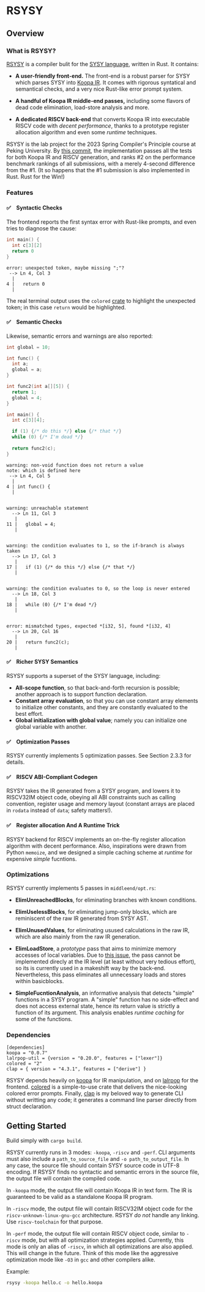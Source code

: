 # RSYSY

## Overview

### What is RSYSY?

[RSYSY](https://github.com/EchoStone1101/rsys-compiler) is a compiler bulit for the [SYSY language](https://pku-minic.github.io/online-doc/#/preface/), written in Rust. It contains:

- **A user-friendly front-end.** The front-end is a robust parser for SYSY which parses SYSY into [Koopa IR](https://pku-minic.github.io/online-doc/#/lv0-env-config/koopa). It comes with rigorous syntatical and semantical checks, and a very nice Rust-like error prompt system.

- **A handful of Koopa IR middle-end passes,** including some flavors of dead code elimination, load-store analysis and more.

- **A dedicated RISCV back-end** that converts Koopa IR into executable RISCV code with *decent performance*, thanks to a prototype register allocation algorithm and even some *runtime* techniques.

RSYSY is the lab project for the 2023 Spring Compiler's Principle course at Peking University. By [this commit](https://github.com/EchoStone1101/rsys-compiler/commit/9c4c3b7df992738959e411edce59d6a10716af10), the implementation passes all the tests for both Koopa IR and RISCV generation, and ranks #2 on the performance benchmark rankings of all submissions, with a merely 4-second difference from the #1.
(It so happens that the #1 submission is also implemented in Rust. Rust for the Win!)


### Features

#### ✅　Syntactic Checks
The frontend reports the first syntax error with Rust-like prompts, and even tries to diagnose the cause:
```c
int main() {
  int c[3][2]
  return 0
}
```
```log
error: unexpected token, maybe missing ";"?
 --> Ln 4, Col 3
  |
4 |   return 0
  |
```
The real terminal output uses the `colored` [crate](https://crates.io/crates/colored) to highlight the unexpected token; in this case `return` would be highlighted.

#### ✅　Semantic Checks
Likewise, semantic errors and warnings are also reported:
```c
int global = 10;

int func() {
  int a;
  global = a;
}

int func2(int a[][5]) {
  return 1;
  global = 4;
}

int main() {
  int c[3][4];

  if (1) {/* do this */} else {/* that */}
  while (0) {/* I'm dead */}
  
  return func2(c);
}
```
```log
warning: non-void function does not return a value
note: which is defined here
 --> Ln 4, Col 5
  |
4 | int func() {
  |


warning: unreachable statement
  --> Ln 11, Col 3
   |
11 |   global = 4;
   |


warning: the condition evaluates to 1, so the if-branch is always taken
  --> Ln 17, Col 3
   |
17 |   if (1) {/* do this */} else {/* that */}
   |


warning: the condition evaluates to 0, so the loop is never entered
  --> Ln 18, Col 3
   |
18 |   while (0) {/* I'm dead */}
   |


error: mismatched types, expected *[i32, 5], found *[i32, 4]
  --> Ln 20, Col 16
   |
20 |   return func2(c);
   |
```

#### ✅　Richer SYSY Semantics
RSYSY supports a superset of the SYSY language, including:
- **All-scope function**, so that back-and-forth recursion is possible; another approach is to support function declaration.
- **Constant array evaluation**, so that you can use constant array elements to initialize other constants, and they are constantly evaluated to the best effort.
- **Global initialization with global value**; namely you can initialize one global variable with another.

#### ✅　Optimization Passes

RSYSY currently implements 5 optimization passes. See Section 2.3.3 for details.

#### ✅　RISCV ABI-Compliant Codegen

RSYSY takes the IR generated from a SYSY program, and lowers it to RISCV32IM object code, obeying all ABI constraints such as calling convention, register usage and memory layout (constant arrays are placed in `rodata` instead of `data`; safety matters!).

#### ✅　Register allocation And A Runtime Trick

RSYSY backend for RISCV implements an on-the-fly register allocation algorithm with decent performance. Also, inspirations were drawn from Python `memoize`, and we designed a simple caching scheme at *runtime* for expensive *simple* fucntions.

### Optimizations

RSYSY currently implements 5 passes in `middleend/opt.rs`:

- **ElimUnreachedBlocks**, for eliminating branches with known conditions.

- **ElimUselessBlocks**, for eliminating jump-only blocks, which are reminiscent of the raw IR generated from SYSY AST.

- **ElimUnusedValues**, for eliminating usused calculations in the raw IR, which are also mainly from the raw IR generation.

- **ElimLoadStore**, a *prototype* pass that aims to minimize memory accesses of local variables. Due to [this issue](https://github.com/pku-minic/koopa/issues/4), the pass cannot be implemented direcly at the IR level (at least without very tedious effort), so its is currently used in a makeshift way by the back-end.
Nevertheless, this pass eliminates all unnecessary loads and stores within basicblocks.

- **SimpleFucntionAnalysis**, an informative analysis that detects "simple" functions in a SYSY program. A "simple" function has no side-effect and does not access external state, hence its return value is strictly a function of its argument. This analysis enables *runtime caching* for some of the functions.

### Dependencies
```log
[dependencies]
koopa = "0.0.7"
lalrpop-util = {version = "0.20.0", features = ["lexer"]}
colored = "2"
clap = { version = "4.3.1", features = ["derive"] }
```

RSYSY depends heavily on [koopa](https://docs.rs/koopa/0.0.7/koopa/) for IR manipulation, and on [lalrpop](https://docs.rs/lalrpop/0.20.0/lalrpop/) for the frontend. [colored](https://docs.rs/colored/2.0.0/colored/) is a simple-to-use crate that delivers the nice-looking colored error prompts. Finally, [clap](https://docs.rs/clap/4.3.5/clap/) is my beloved way to generate CLI without writting any code; it generates a command line parser directly from struct declaration.

## Getting Started

Build simply with `cargo build`.

RSYSY currently runs in 3 modes: `-koopa`, `-riscv` and `-perf`. CLI arguments must also include a `path_to_source_file` and `-o path_to_output_file`.
In any case, the source file should contain SYSY source code in UTF-8 encoding. If RSYSY finds no syntactic and semantic errors in the source file,
the output file will contain the compiled code. 

In `-koopa` mode, the output file will contain Koopa IR in text form. The IR is guaranteed to be valid as a standalone Koopa IR program.

In `-riscv` mode, the output file will contain RISCV32IM object code for the `riscv-unknown-linux-gnu-gcc` architecture. RSYSY *do not*
handle any linking. Use `riscv-toolchain` for that purpose.

In `-perf` mode, the output file will contain RISCV object code, similar to `-riscv` mode, but with all optimization strategies applied.
Currently, this mode is only an alias of `-riscv`, in which all optimizations are also applied. This will change in the future.
Think of this mode like the aggressive optimization mode like `-O3` in `gcc` and other compilers alike.

Example:
```sh
rsysy -koopa hello.c -o hello.koopa
```
